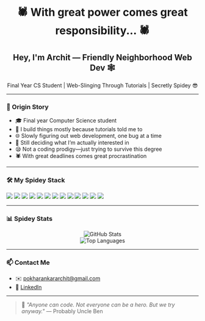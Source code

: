 <!-- Spidey Header -->
<h1 align="center">🕷️ With great power comes great responsibility... 🕷️</h1>
<h2 align="center">Hey, I'm Archit — Friendly Neighborhood Web Dev 🕸️</h2>
<p align="center">Final Year CS Student | Web-Slinging Through Tutorials | Secretly Spidey 😎</p>

---

### 🧬 Origin Story

- 🎓 Final year Computer Science student  
- 🤖 I build things mostly because tutorials told me to  
- 🌐 Slowly figuring out web development, one bug at a time  
- 🧠 Still deciding what I’m actually interested in  
- 😪 Not a coding prodigy—just trying to survive this degree  
- 🕷️ With great deadlines comes great procrastination

---

### 🛠️ My Spidey Stack

<p>
  <img src="https://img.shields.io/badge/HTML5-e34c26?style=for-the-badge&logo=html5&logoColor=white"/>
  <img src="https://img.shields.io/badge/CSS3-264de4?style=for-the-badge&logo=css3&logoColor=white"/>
  <img src="https://img.shields.io/badge/JavaScript-f7df1e?style=for-the-badge&logo=javascript&logoColor=black"/>
  <img src="https://img.shields.io/badge/React.js-61dafb?style=for-the-badge&logo=react&logoColor=black"/>
  <img src="https://img.shields.io/badge/Node.js-3c873a?style=for-the-badge&logo=node.js&logoColor=white"/>
  <img src="https://img.shields.io/badge/Express-000000?style=for-the-badge&logo=express&logoColor=white"/>
  <img src="https://img.shields.io/badge/Python-3776ab?style=for-the-badge&logo=python&logoColor=white"/>
  <img src="https://img.shields.io/badge/Java-007396?style=for-the-badge&logo=java&logoColor=white"/>
  <img src="https://img.shields.io/badge/C-00599c?style=for-the-badge&logo=c&logoColor=white"/>
  <img src="https://img.shields.io/badge/PostgreSQL-336791?style=for-the-badge&logo=postgresql&logoColor=white"/>
  <img src="https://img.shields.io/badge/MongoDB-47a248?style=for-the-badge&logo=mongodb&logoColor=white"/>
  <img src="https://img.shields.io/badge/Firebase-ffca28?style=for-the-badge&logo=firebase&logoColor=black"/>
  <img src="https://img.shields.io/badge/DBMS-003B57?style=for-the-badge&logo=databricks&logoColor=white"/>
</p>

---

### 📊 Spidey Stats

<p align="center">
  <img src="https://github-readme-stats.vercel.app/api?username=ArchitPokharankar&show_icons=true&theme=dark&icon_color=red&title_color=red" alt="GitHub Stats" />
  <br/>
  <img src="https://github-readme-stats.vercel.app/api/top-langs/?username=ArchitPokharankar&layout=compact&theme=dark&title_color=red" alt="Top Languages" />
</p>

---

### 📫 Contact Me

- ✉️ pokharankararchit@gmail.com  
- 🔗 [LinkedIn](https://www.linkedin.com/in/archit-pokharankar-361664296/)

---

> 🧵 *"Anyone can code. Not everyone can be a hero. But we try anyway."* — Probably Uncle Ben  
